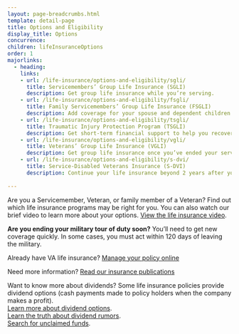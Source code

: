 ```yaml
---
layout: page-breadcrumbs.html
template: detail-page
title: Options and Eligibility
display_title: Options
concurrence: 
children: lifeInsuranceOptions
order: 1
majorlinks:
  - heading:
    links:
    - url: /life-insurance/options-and-eligibility/sgli/
      title: Servicemembers’ Group Life Insurance (SGLI) 
      description: Get group life insurance while you’re serving.
    - url: /life-insurance/options-and-eligibility/fsgli/ 
      title: Family Servicemembers’ Group Life Insurance (FSGLI) 
      description: Add coverage for your spouse and dependent children (children who rely on you for financial support).
    - url: /life-insurance/options-and-eligibility/tsgli/ 
      title: Traumatic Injury Protection Program (TSGLI) 
      description: Get short-term financial support to help you recover from a severe injury.
    - url: /life-insurance/options-and-eligibility/vgli/ 
      title: Veterans’ Group Life Insurance (VGLI) 
      description: Get group life insurance once you’ve ended your service. 
    - url: /life-insurance/options-and-eligibility/s-dvi/ 
      title: Service-Disabled Veterans Insurance (S-DVI) 
      description: Continue your life insurance beyond 2 years after you leave the military if you’re disabled because of an injury or illness caused—or made worse—by your active service.
    
---
```


<div class="va-introtext">

Are you a Servicemember, Veteran, or family member of a Veteran? Find out which life insurance programs may be right for you. You can also watch our brief video to learn more about your options. [View the life insurance video](https://www.youtube.com/watch?v=CI1rPG_K_Sw).

</div>

**Are you ending your military tour of duty soon?** You’ll need to get new coverage quickly. In some cases, you must act within 120 days of leaving the military. 

Already have VA life insurance? [Manage your policy online](/life-insurance/manage-your-policy/)

Need more information? [Read our insurance publications](http://www.benefits.va.gov/INSURANCE/ins_publications.asp)

Want to know more about dividends? Some life insurance policies provide dividend options (cash payments made to policy holders when the company makes a profit).<br>
[Learn more about dividend options](http://www.benefits.va.gov/insurance/dividends_options.asp).<br>
[Learn the truth about dividend rumors](http://www.benefits.va.gov/insurance/dividends_special.asp).<br>
[Search for unclaimed funds](https://insurance.va.gov/UnclaimedFunds/).